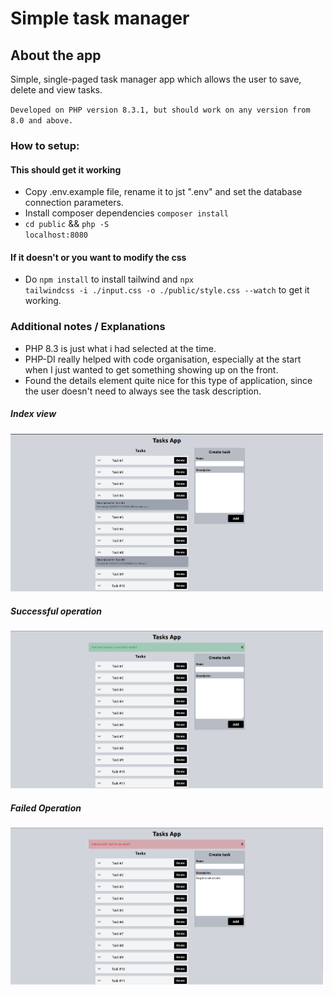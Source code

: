 # Simple task manager
## About the app
Simple, single-paged task manager app which allows the user to save, delete and view tasks.

`Developed on PHP version 8.3.1, but should work on any version from 8.0 and above.`<br>

### How to setup:
#### This should get it working
- Copy .env.example file, rename it to jst ".env" and set the database connection parameters.
- Install composer dependencies <code>composer install</code>
- <code>cd public</code> && <code>php -S localhost:8080</code>
#### If it doesn't or you want to modify the css ####
- Do <code>npm install</code> to install tailwind and
<code>npx tailwindcss -i ./input.css -o ./public/style.css --watch</code> to get it working.

### Additional notes / Explanations
- PHP 8.3 is just what i had selected at the time.
- PHP-DI really helped with code organisation, especially at the start when I just wanted to get something showing up on the front.
- Found the details element quite nice for this type of application, since the user doesn't need to always see the task description.

<h5>Index view</h5>
<img src="https://raw.githubusercontent.com/khAntans/images-for-personal-projects/main/Screenshot%20from%202024-01-22%2006-35-05.png" width="500px" alt="index">
<h5>Successful operation</h6>
<img src="https://raw.githubusercontent.com/khAntans/images-for-personal-projects/main/Screenshot%20from%202024-01-22%2006-35-37.png" width="500px" alt="successful operation">
<h5>Failed Operation</h5>
<img src="https://raw.githubusercontent.com/khAntans/images-for-personal-projects/main/Screenshot%20from%202024-01-22%2006-36-03.png" width="500px" alt="failed operation">